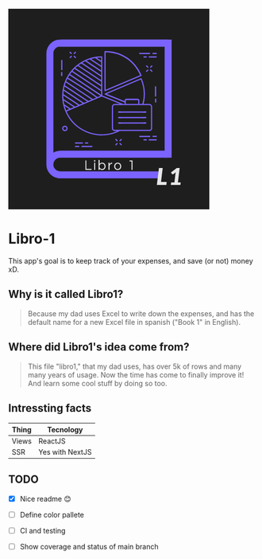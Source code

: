 ![APP logo](/logo.png)

# Libro-1

This app's goal is to keep track of your expenses, and save (or not) money xD.

## Why is it called Libro1?
>Because my dad uses Excel to write down the expenses, and has the default name for a new Excel file in spanish ("Book 1" in English).

## Where did Libro1's idea come from?
>This file "libro1," that my dad uses, has over 5k of rows and many many years of usage.
>Now the time has come to finally improve it!
>And learn some cool stuff by doing so too.

## Intressting facts

Thing | Tecnology
------------ | -------------
Views | ReactJS
SSR | Yes with NextJS



## TODO 
- [x] Nice readme 😊
- [ ] Define color pallete
- [ ] CI and testing
- [ ] Show coverage and status of main branch


